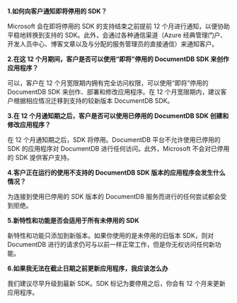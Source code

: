 **1.如何向客户通知即将停用的 SDK？**

Microsoft 会在即将停用的 SDK 的支持结束之前提前 12 个月进行通知，以便协助平稳地转换到支持的 SDK。此外，会通过各种通信渠道（Azure 经典管理门户、开发人员中心、博客文章以及与分配的服务管理员的直接通信）来通知客户。

**2.在这 12 个月期间，客户是否可以使用“即将”停用的 DocumentDB SDK 来创作应用程序？**

可以，客户在 12 个月宽限期内拥有完全访问权限，可以使用“即将”停用的 DocumentDB SDK 来创作、部署和修改应用程序。在 12 个月宽限期内，建议客户根据相应情况迁移到支持的较新版本 DocumentDB SDK。

**3.在 12 个月通知期之后，客户是否可以使用已停用的 DocumentDB SDK 创建和修改应用程序？**

在 12 个月通知期之后，SDK 将停用。DocumentDB 平台不允许使用已停用的 SDK 的应用程序对 DocumentDB 进行任何访问。此外，Microsoft 不会对已停用的 SDK 提供客户支持。

**4.客户正在运行的使用不支持的 DocumentDB SDK 版本的应用程序会发生什么情况？**

为连接到使用已停用的 SDK 版本的 DocumentDB 服务而进行的任何尝试都会受到拒绝。

**5.新特性和功能是否会适用于所有未停用的 SDK**

新特性和功能只添加到新版本。如果你使用的是未停用的旧版本 SDK，则对 DocumentDB 进行的请求仍可与以前一样正常工作，但是你无权访问任何新功能。

**6.如果我无法在截止日期之前更新应用程序，我应该怎么办**

我们建议尽早升级到最新 SDK。SDK 标记为要停用之后，你会有 12 个月来更新应用程序。

<!---HONumber=Mooncake_0503_2016-->